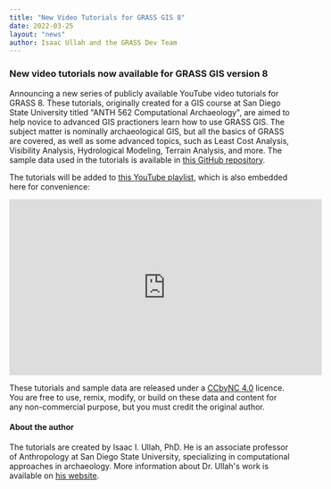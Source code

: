 ```yaml
---
title: "New Video Tutorials for GRASS GIS 8"
date: 2022-03-25
layout: "news"
author: Isaac Ullah and the GRASS Dev Team
---
```


### New video tutorials now available for GRASS GIS version 8

Announcing a new series of publicly available YouTube video tutorials for GRASS 8. These tutorials, originally created for a GIS course at San Diego State University titled "ANTH 562 Computational Archaeology", are aimed to help novice to advanced GIS practioners learn how to use GRASS GIS. The subject matter is nominally archaeological GIS, but all the basics of GRASS are covered, as well as some advanced topics, such as Least Cost Analysis, Visibility Analysis, Hydrological Modeling, Terrain Analysis, and more. The sample data used in the tutorials is available in [this GitHub repository](https://github.com/isaacullah/GIS-Projects). 

The tutorials will be added to [this YouTube playlist](https://youtube.com/playlist?list=PLSCH2IXZ2pHrUXXuOK7EBKWmMD7i6CTA-), which is also embedded here for convenience:

<iframe width="560" height="315" src="https://www.youtube.com/embed/videoseries?list=PLSCH2IXZ2pHrUXXuOK7EBKWmMD7i6CTA-" title="GRASS GIS 8 Tutorial videos by Isaac Ullah" frameborder="0" allow="accelerometer; autoplay; clipboard-write; encrypted-media; gyroscope; picture-in-picture" allowfullscreen></iframe>

These tutorials and sample data are released under a [CCbyNC 4.0](https://creativecommons.org/licenses/by-nc/4.0/) licence. You are free to use, remix, modify, or build on these data and content for any non-commercial purpose, but you must credit the original author.

#### About the author

The tutorials are created by Isaac I. Ullah, PhD. He is an associate professor of Anthropology at San Diego State University, specializing in computational approaches in archaeology. More information about Dr. Ullah's work is available on [his website](https://isaacullah.github.io/).

